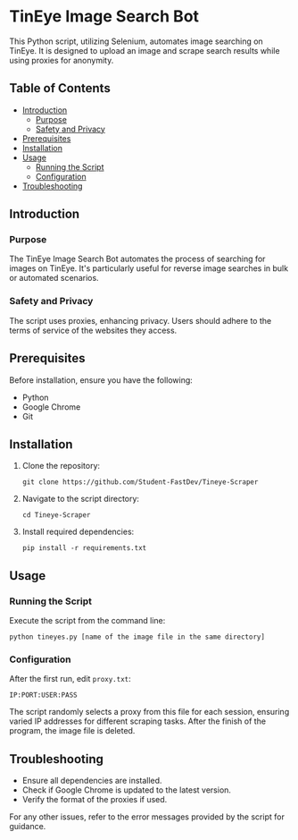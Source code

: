 # TinEye Image Search Bot

This Python script, utilizing Selenium, automates image searching on TinEye. It is designed to upload an image and scrape search results while using proxies for anonymity.

## Table of Contents
- [Introduction](#introduction)
  - [Purpose](#purpose)
  - [Safety and Privacy](#safety-and-privacy)
- [Prerequisites](#prerequisites)
- [Installation](#installation)
- [Usage](#usage)
  - [Running the Script](#running-the-script)
  - [Configuration](#configuration)
- [Troubleshooting](#troubleshooting)

## Introduction

### Purpose
The TinEye Image Search Bot automates the process of searching for images on TinEye. It's particularly useful for reverse image searches in bulk or automated scenarios.

### Safety and Privacy
The script uses proxies, enhancing privacy. Users should adhere to the terms of service of the websites they access.

## Prerequisites
Before installation, ensure you have the following:
- Python
- Google Chrome
- Git

## Installation

1. Clone the repository:
   ```
   git clone https://github.com/Student-FastDev/Tineye-Scraper
   ```
2. Navigate to the script directory:
   ```
   cd Tineye-Scraper
   ```
3. Install required dependencies:
   ```
   pip install -r requirements.txt
   ```

## Usage

### Running the Script

Execute the script from the command line:

   ```
   python tineyes.py [name of the image file in the same directory]
   ```

### Configuration

After the first run, edit `proxy.txt`:

   ```
   IP:PORT:USER:PASS
   ```

The script randomly selects a proxy from this file for each session, ensuring varied IP addresses for different scraping tasks.
After the finish of the program, the image file is deleted.

## Troubleshooting
- Ensure all dependencies are installed.
- Check if Google Chrome is updated to the latest version.
- Verify the format of the proxies if used.

For any other issues, refer to the error messages provided by the script for guidance.
